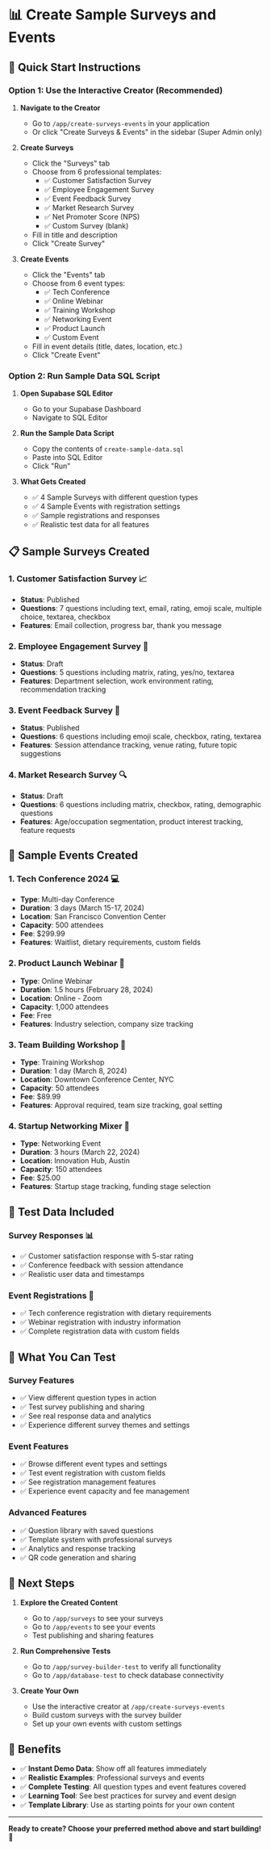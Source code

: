 # 📊 Create Sample Surveys and Events

## 🚀 Quick Start Instructions

### **Option 1: Use the Interactive Creator (Recommended)**

1. **Navigate to the Creator**
   - Go to `/app/create-surveys-events` in your application
   - Or click "Create Surveys & Events" in the sidebar (Super Admin only)

2. **Create Surveys**
   - Click the "Surveys" tab
   - Choose from 6 professional templates:
     - ✅ Customer Satisfaction Survey
     - ✅ Employee Engagement Survey  
     - ✅ Event Feedback Survey
     - ✅ Market Research Survey
     - ✅ Net Promoter Score (NPS)
     - ✅ Custom Survey (blank)
   - Fill in title and description
   - Click "Create Survey"

3. **Create Events**
   - Click the "Events" tab
   - Choose from 6 event types:
     - ✅ Tech Conference
     - ✅ Online Webinar
     - ✅ Training Workshop
     - ✅ Networking Event
     - ✅ Product Launch
     - ✅ Custom Event
   - Fill in event details (title, dates, location, etc.)
   - Click "Create Event"

### **Option 2: Run Sample Data SQL Script**

1. **Open Supabase SQL Editor**
   - Go to your Supabase Dashboard
   - Navigate to SQL Editor

2. **Run the Sample Data Script**
   - Copy the contents of `create-sample-data.sql`
   - Paste into SQL Editor
   - Click "Run"

3. **What Gets Created**
   - ✅ 4 Sample Surveys with different question types
   - ✅ 4 Sample Events with registration settings
   - ✅ Sample registrations and responses
   - ✅ Realistic test data for all features

## 📋 Sample Surveys Created

### **1. Customer Satisfaction Survey** 📈
- **Status**: Published
- **Questions**: 7 questions including text, email, rating, emoji scale, multiple choice, textarea, checkbox
- **Features**: Email collection, progress bar, thank you message

### **2. Employee Engagement Survey** 👥
- **Status**: Draft
- **Questions**: 5 questions including matrix, rating, yes/no, textarea
- **Features**: Department selection, work environment rating, recommendation tracking

### **3. Event Feedback Survey** 🎪
- **Status**: Published  
- **Questions**: 6 questions including emoji scale, checkbox, rating, textarea
- **Features**: Session attendance tracking, venue rating, future topic suggestions

### **4. Market Research Survey** 🔍
- **Status**: Draft
- **Questions**: 6 questions including matrix, checkbox, rating, demographic questions
- **Features**: Age/occupation segmentation, product interest tracking, feature requests

## 🎪 Sample Events Created

### **1. Tech Conference 2024** 💻
- **Type**: Multi-day Conference
- **Duration**: 3 days (March 15-17, 2024)
- **Location**: San Francisco Convention Center
- **Capacity**: 500 attendees
- **Fee**: $299.99
- **Features**: Waitlist, dietary requirements, custom fields

### **2. Product Launch Webinar** 🚀
- **Type**: Online Webinar
- **Duration**: 1.5 hours (February 28, 2024)
- **Location**: Online - Zoom
- **Capacity**: 1,000 attendees
- **Fee**: Free
- **Features**: Industry selection, company size tracking

### **3. Team Building Workshop** 🤝
- **Type**: Training Workshop
- **Duration**: 1 day (March 8, 2024)
- **Location**: Downtown Conference Center, NYC
- **Capacity**: 50 attendees
- **Fee**: $89.99
- **Features**: Approval required, team size tracking, goal setting

### **4. Startup Networking Mixer** 🥂
- **Type**: Networking Event
- **Duration**: 3 hours (March 22, 2024)
- **Location**: Innovation Hub, Austin
- **Capacity**: 150 attendees
- **Fee**: $25.00
- **Features**: Startup stage tracking, funding stage selection

## 🧪 Test Data Included

### **Survey Responses** 📊
- ✅ Customer satisfaction response with 5-star rating
- ✅ Conference feedback with session attendance
- ✅ Realistic user data and timestamps

### **Event Registrations** 📝
- ✅ Tech conference registration with dietary requirements
- ✅ Webinar registration with industry information
- ✅ Complete registration data with custom fields

## 🎯 What You Can Test

### **Survey Features**
- ✅ View different question types in action
- ✅ Test survey publishing and sharing
- ✅ See real response data and analytics
- ✅ Experience different survey themes and settings

### **Event Features**
- ✅ Browse different event types and settings
- ✅ Test event registration with custom fields
- ✅ See registration management features
- ✅ Experience event capacity and fee management

### **Advanced Features**
- ✅ Question library with saved questions
- ✅ Template system with professional surveys
- ✅ Analytics and response tracking
- ✅ QR code generation and sharing

## 🔧 Next Steps

1. **Explore the Created Content**
   - Go to `/app/surveys` to see your surveys
   - Go to `/app/events` to see your events
   - Test publishing and sharing features

2. **Run Comprehensive Tests**
   - Go to `/app/survey-builder-test` to verify all functionality
   - Go to `/app/database-test` to check database connectivity

3. **Create Your Own**
   - Use the interactive creator at `/app/create-surveys-events`
   - Build custom surveys with the survey builder
   - Set up your own events with custom settings

## 🎉 Benefits

- ✅ **Instant Demo Data**: Show off all features immediately
- ✅ **Realistic Examples**: Professional surveys and events
- ✅ **Complete Testing**: All question types and event features covered
- ✅ **Learning Tool**: See best practices for survey and event design
- ✅ **Template Library**: Use as starting points for your own content

---

**Ready to create? Choose your preferred method above and start building!** 🚀
